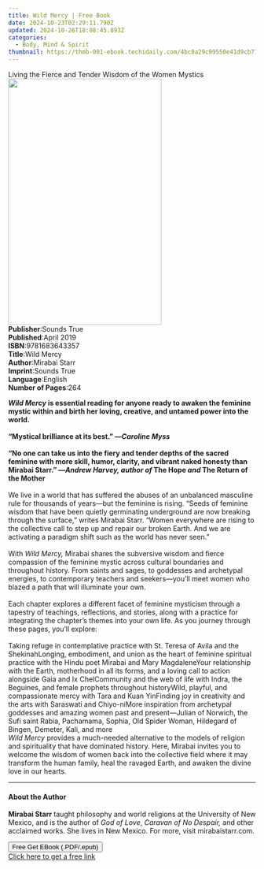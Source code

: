 ```yaml
---
title: Wild Mercy | Free Book
date: 2024-10-23T02:29:11.790Z
updated: 2024-10-26T18:08:45.893Z
categories:
  - Body, Mind & Spirit
thumbnail: https://thmb-001-ebook.techidaily.com/4bc0a29c99550e41d9cb77dccb1eabfcbe05468163d819373713f8dd8753e8f0.jpg
---
```

<main id="book-container">
  <div class="flex flex-col">
    <div class="book-brief flex-1 py-6 px-4 sm:p-6 md:py-10 md:px-8">
      <!-- brief-->
      <div class="book-brief-main">
        Living the Fierce and Tender Wisdom of the Women Mystics
      </div>
    </div>
    <div
      class="book-meta-info flex-1 grid gap-4 col-start-1 col-end-3 row-start-1 sm:mb-6 sm:grid-cols-4 lg:gap-6 lg:col-start-2 lg:row-end-6 lg:row-span-6 lg:mb-0"
    >
      <div
        class="book-meta-info-left place-content-center mt-4 p-4 text-sm leading-6 col-start-2 col-span-2 dark:text-slate-400"
      >
        <img
          class="w-full h-500 object-cover rounded-lg sm:h-255 sm:col-span-2 lg:col-span-full"
          src="https://img-001-ebook.techidaily.com/aa1bb621951db699914b8776919aab1bf5d9c5cb7bd37e76ea9ddb87571e0e48.jpg"
          alt=""
          width="312"
          height="500"
        />
      </div>
      <div
        class="book-meta-info-right mt-2 col-start-1 row-start-2 col-span-3 self-center"
      >
        <!-- meta data  -->
        <div class="flex flex-col px-4 md:px-8">
          <div class="flex-1">
            <strong>Publisher</strong>:<span class="px-2">Sounds True</span>
          </div>
          <div class="flex-1">
            <strong>Published</strong>:<span class="px-2">April 2019</span>
          </div>
          <div class="flex-1">
            <strong>ISBN</strong>:<span class="px-2">9781683643357</span>
          </div>
          <div class="flex-1">
            <strong>Title</strong>:<span class="px-2">Wild Mercy</span>
          </div>
          <div class="flex-1">
            <strong>Author</strong>:<span class="px-2">Mirabai Starr</span>
          </div>
          <div class="flex-1">
            <strong>Imprint</strong>:<span class="px-2">Sounds True</span>
          </div>
          <div class="flex-1">
            <strong>Language</strong>:<span class="px-2">English</span>
          </div>
          <div class="flex-1">
            <strong>Number of Pages</strong>:<span class="px-2">264</span>
          </div>
        </div>
      </div>
    </div>
    <div class="book-description flex-1 py-6 px-4 sm:p-6 md:py-10 md:px-8">
      <div class="book-description-main">
        <div accordion-content="" id="description">
          <p>
            <b><i>Wild Mercy</i></b
            ><b
              >&nbsp;is essential reading for anyone ready to awaken the
              feminine mystic within and birth her loving, creative, and untamed
              power into the world.</b
            ><br />&nbsp;<br /><b
              >“Mystical brilliance at its best.” —<i>Caroline Myss</i></b
            ><br />&nbsp;<br /><b
              >“No one can take us into the fiery and tender depths of the
              sacred feminine with more skill, humor, clarity, and vibrant naked
              honesty than Mirabai Starr.” —<i>Andrew Harvey, author of&nbsp;</i
              >The Hope&nbsp;<i>and</i>&nbsp;The Return of the Mother</b
            ><br />&nbsp;<br />We live in a world that has suffered the abuses
            of an unbalanced masculine rule for thousands of years—but the
            feminine is rising. “Seeds of feminine wisdom that have been quietly
            germinating underground are now breaking through the surface,”
            writes Mirabai Starr. “Women everywhere are rising to the collective
            call to step up and repair our broken Earth.&nbsp;And we are
            activating a paradigm shift such as the world has never seen.”<br />&nbsp;<br />With&nbsp;<i
              >Wild Mercy,&nbsp;</i
            >Mirabai shares the subversive wisdom and fierce compassion of the
            feminine mystic across cultural boundaries and throughout history.
            From saints and&nbsp;sages,&nbsp;to goddesses and archetypal
            energies, to contemporary teachers and seekers—you’ll meet women who
            blazed a path that will illuminate your own.<br />&nbsp;<br />Each
            chapter explores a different facet of feminine mysticism through a
            tapestry of teachings, reflections, and stories, along with&nbsp;a
            practice&nbsp;for integrating the chapter’s themes into your own
            life. As you journey through these pages, you’ll explore:<br />&nbsp;<br />Taking
            refuge in contemplative practice with St. Teresa of Avila and the
            ShekinahLonging, embodiment, and union as the heart of feminine
            spiritual practice with the Hindu poet Mirabai and Mary
            MagdaleneYour relationship with the Earth, motherhood in all its
            forms, and a loving call to action alongside Gaia and Ix
            ChelCommunity and the web of life with Indra, the Beguines, and
            female prophets throughout historyWild, playful, and compassionate
            mercy with Tara and Kuan YinFinding joy in creativity and the arts
            with Saraswati and Chiyo-niMore inspiration from archetypal
            goddesses and amazing women past and present—Julian of Norwich, the
            Sufi saint Rabia, Pachamama, Sophia, Old Spider Woman, Hildegard of
            Bingen, Demeter, Kali, and more&nbsp;<br /><i>Wild Mercy&nbsp;</i
            >provides a much-needed alternative to the models of religion and
            spirituality that have dominated history. Here, Mirabai invites you
            to welcome the wisdom of women back into the collective field where
            it may transform the human family, heal the ravaged Earth, and
            awaken the divine love in our hearts.
          </p>
        </div>
        <div class="accordion-fader"></div>
      </div>
    </div>
    <div class="book-excerpts flex-1 py-6 px-4 sm:p-6 md:py-10 md:px-8">
      <!-- excerpts-->
      <div class="book-excerpts-main">
        <hr />
        <h4 class="placeholder placeholder-heading">
          <span>About the Author</span>
        </h4>
        <p>
          <b>Mirabai Starr</b> taught philosophy and world religions at the
          University of New Mexico, and is the author of <i>God of Love</i>,
          <i>Caravan of No Despair, </i>and other acclaimed works. She lives in
          New Mexico. For more, visit mirabaistarr.com.
        </p>
      </div>
    </div>
    <div
      class="book-about-author flex-1 py-6 px-4 sm:p-6 md:py-10 md:px-8"
    ></div>
    <div class="book-free-get flex-1 py-6 px-4 sm:p-6 md:py-10 md:px-8">
      <button
        id="btn-free-get"
        class="bg-blue-500 hover:bg-blue-700 text-white font-bold py-2 px-4 rounded"
      >
        Free Get EBook (.PDF/.epub)
      </button>
      <div id="countdown-display" class="px-2 text-lg mt-2"></div>
      <a
        id="free-link"
        class="hidden bg-blue-500 hover:bg-blue-700 text-white font-bold py-2 px-4 rounded"
        href="https://www.ebooks.com/en-us/book/210761591/wild-mercy/mirabai-starr/"
        target="_blank"
        >Click here to get a free link</a
      >
    </div>
    <script>
      let countdownTime = 0;
      let countdownInterval = null;
      document
        .getElementById('btn-free-get')
        .addEventListener('click', startCountdown);
      function startCountdown() {
        countdownTime = new Date().getTime() + 60000 * 3;
        countdownInterval = setInterval(updateCountdown, 1000);
        document.getElementById('btn-free-get').disabled = true;
        document
          .getElementById('btn-free-get')
          .classList.add('bg-gray-500', 'cursor-not-allowed');
      }
      function updateCountdown() {
        let currentTime = new Date().getTime();
        let timeLeft = countdownTime - currentTime;
        let secondsLeft = Math.floor(timeLeft / 1000);
        document.getElementById('countdown-display').innerHTML =
          `Remaining time: ${secondsLeft} seconds.`;
        if (secondsLeft <= 0) {
          clearInterval(countdownInterval);
          document.getElementById('btn-free-get').classList.add('hidden');
          document.getElementById('free-link').classList.remove('hidden');
          document.getElementById('countdown-display').innerHTML = '';
        }
      }
    </script>
  </div>
</main>

<ins class="adsbygoogle"
      style="display:block"
      data-ad-client="ca-pub-7571918770474297"
      data-ad-slot="8358498916"
      data-ad-format="auto"
      data-full-width-responsive="true"></ins>
    
